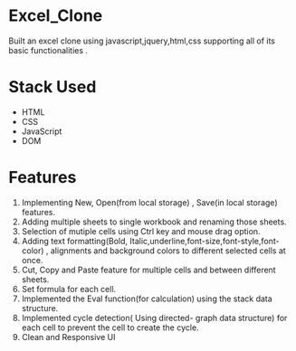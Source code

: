 # Excel_Clone
Built an excel clone using javascript,jquery,html,css supporting all of its basic functionalities .

# Stack Used
- HTML
- CSS
- JavaScript
- DOM

# Features
1. Implementing New, Open(from local storage) , Save(in local storage) features.
2. Adding multiple sheets to single workbook and renaming those sheets.
3. Selection of mutiple cells using Ctrl key and mouse drag option.
4. Adding text formatting(Bold, Italic,underline,font-size,font-style,font-color) , alignments and background colors to different selected cells at once.
5. Cut, Copy and Paste feature for multiple cells and between different sheets.
6. Set formula for each cell.
7. Implemented the Eval function(for calculation) using the stack data structure.
8. Implemented cycle detection( Using directed- graph data structure) for each cell to prevent the cell to create the cycle.
9. Clean and Responsive UI
